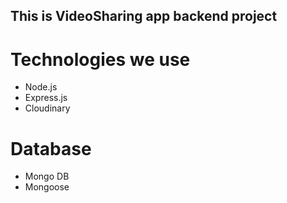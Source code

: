 ## This is VideoSharing app backend project

# Technologies we use

- Node.js
- Express.js
- Cloudinary

# Database

- Mongo DB
- Mongoose
